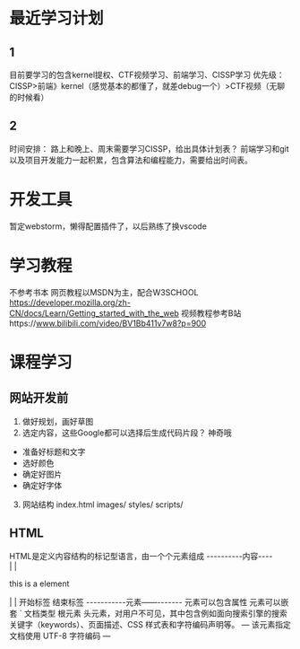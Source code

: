 # 最近学习计划 
## 1 
目前要学习的包含kernel提权、CTF视频学习、前端学习、CISSP学习
优先级：
CISSP>前端》kernel（感觉基本的都懂了，就差debug一个）>CTF视频（无聊的时候看）
## 2
时间安排：
路上和晚上、周末需要学习CISSP，给出具体计划表？
前端学习和git以及项目开发能力一起积累，包含算法和编程能力，需要给出时间表。
# 开发工具
暂定webstorm，懒得配置插件了，以后熟练了换vscode
# 学习教程
不参考书本
网页教程以MSDN为主，配合W3SCHOOL
https://developer.mozilla.org/zh-CN/docs/Learn/Getting_started_with_the_web
视频教程参考B站https://www.bilibili.com/video/BV1Bb411v7w8?p=900
# 课程学习
## 网站开发前
1. 做好规划，画好草图
2. 选定内容，这些Google都可以选择后生成代码片段？ 神奇哦
* 准备好标题和文字
* 选好颜色
* 确定好图片
* 确定好字体
3. 网站结构
  index.html
  images/
  styles/
  scripts/

## HTML
HTML是定义内容结构的标记型语言，由一个个元素组成
   ----------内容----  
   |                 |
<p>this is a element </p>
|                      |
开始标签           结束标签
-----------元素——-------
元素可以包含属性
元素可以嵌套
`<!DOCTYPE html> 文档类型
<html></html> 根元素
<head></head>头元素，对用户不可见，其中包含例如面向搜索引擎的搜索关键字（keywords）、页面描述、CSS 样式表和字符编码声明等。
<meta charset="utf-8"> — 该元素指定文档使用 UTF-8 字符编码
<title></title> — <title> 元素。该元素设置页面的标题
<body></body> — <body> 元素。该元素包含期望让用户在访问页面时看到的内容，包括文本、图像、视频、游戏、可播放的音轨或其他内容。
<img src="images/firefox-icon.png" alt="测试图片"> src，嵌入图像路径，ALT内容用于图片不可见时显示`
不可见的原因可能是：
用户有视觉障碍。视障用户可以使用屏幕阅读器来朗读 alt 属性的内容。
有些错误使图像无法显示。可以试着故意将 src 属性里的路径改错。保存并刷新页面就可以在图像位置看到
##标记文本##
Heading标题
`标题元素可用于指定内容的标题和子标题。就像一本书的书名、每章的大标题、小标题，等。HTML 文档也是一样。HTML 包括六个级别的标题， <h1>–<h6> ，一般最多用到 3-4 级标题。
<h1>主标题</h1>
<h2>顶层标题</h2>
<h3>子标题</h3>
<h4>次子标题</h4>
<p> 元素是用来指定段落的。通常用于指定常规的文本内容
Web 上的许多内容都是列表，HTML 有一些特别的列表元素。标记列表通常包括至少两个元素。最常用的列表类型为：
无序列表（Unordered List）中项目的顺序并不重要，就像购物列表。用一个 <ul> 元素包围。
有序列表（Ordered List）中项目的顺序很重要，就像烹调指南。用一个 <ol> 元素包围。
列表的每个项目用一个列表项目（List Item）元素 <li> 包围。
比如，要将下面的段落片段改成一个列表：

<p>Mozilla 是一个全球社区，这里聚集着来自五湖四海的技术人员、思考者和建造者，我们致力于……</p>
可以这样更改标记：
<p>Mozilla 是一个全球社区，这里聚集着来自五湖四海的</p>

<ul>
  <li>技术人员</li>
  <li>思考者</li>
  <li>建造者</li>
</ul>

<p>我们致力于……</p>
链接非常重要 — 它们赋予 Web 网络属性。要植入一个链接，我们需要使用一个简单的元素 — <a> — a 是 "anchor" （锚）的缩写。要将一些文本添加到链接中，只需如下几步：

选择一些文本。比如 “Mozilla 宣言”。
将文本包含在 <a> 元素内，就像这样：
<a>Mozilla 宣言</a>
为此 <a> 元素添加一个 href 属性，就像这样：
<a href="">Mozilla 宣言</a>
把属性的值设置为所需网址：
<a href="https://www.mozilla.org/zh-CN/about/manifesto/">Mozilla 宣言</a>
如果网址开始部分省略了 https:// 或者 http://，可能会得到错误的结果。在完成一个链接后，可以试着点击它来确保指向正确。

href 这个名字可能开始看起来有点令人费解，代表超文本引用（ hypertext reference）。`
